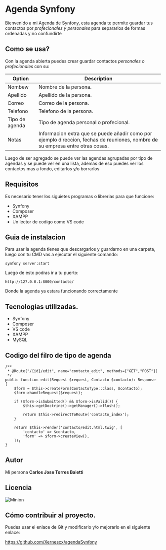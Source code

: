 # Agenda Synfony

Bienvenido a mi Agenda de Synfony, esta agenda te permite guardar tus contactos por _profecionales y personales_ para separarlos de formas ordenadas y no confundirte


## Como se usa?

Con la agenda abierta puedes crear guardar contactos _personales o profecionales_ con su:

| Option | Description |
| ------ | ----------- |
| Nombew  | Nombre de la persona. |
| Apellido | Apellido de la persona. |
| Correo   | Correo de la persona. |
| Telefono   |Telefono de la persona. |
| Tipo de agenda   |Tipo de agenda personal o profecional.|
| Notas   |Informacion extra que se puede añadir como por ejemplo direccion, fechas de reuniones, nombre de su empresa entre otras cosas. |

Luego de ser agregado se puede ver las agendas agrupadas por tipo de agendas y se puede ver en una lista, ademas de eso puedes ver los contactos mas a fondo, editarlos y/o borrarlos

## Requisitos

Es necesario tener los siguietes programas o librerias para que funcione:

* Synfony
* Composer
* XAMPP
* Un lector de codigo como VS code


## Guia de instalacion

Para usar la agenda tienes que descargarlos y guardarno en una carpeta, luego con tu CMD vas a ejecutar el siguiente comando: 

    symfony server:start
   
Luego de esto podras ir a tu puerto:

	http://127.0.0.1:8000/contacto/
    
Donde la agenda ya estara funcionando correctamente

## Tecnologías utilizadas.

* Synfony
* Composer
* VS code
* XAMPP
* MySQL


## Codigo del filro de tipo de agenda

	/**
     * @Route("/{id}/edit", name="contacto_edit", methods={"GET","POST"})
     */
    public function edit(Request $request, Contacto $contacto): Response
    {
        $form = $this->createForm(ContactoType::class, $contacto);
        $form->handleRequest($request);

        if ($form->isSubmitted() && $form->isValid()) {
            $this->getDoctrine()->getManager()->flush();

            return $this->redirectToRoute('contacto_index');
        }

        return $this->render('contacto/edit.html.twig', [
            'contacto' => $contacto,
            'form' => $form->createView(),
        ]);
    }

## Autor
Mi persona **Carlos Jose Torres Baietti**

## Licencia

![Minion](https://tic100tifiko.files.wordpress.com/2018/10/cc-zero-badge.png?w=500)


## Cómo contribuir al proyecto.

Puedes usar el enlace de Git y modificarlo y/o mejorarlo en el siguiente enlace:

https://github.com/Xernescx/agendaSynfony


 
